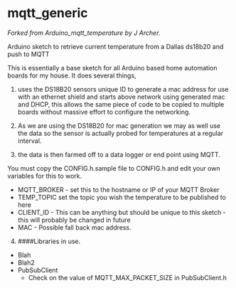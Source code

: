 # **mqtt_generic**

_Forked from Arduino_mqtt_temperature by J Archer._

Arduino sketch to retrieve current temperature from a Dallas ds18b20 and push to MQTT

This is essentially a base sketch for all Arduino based home automation boards for my house. It does several things,

1) uses the DS18B20 sensors unique ID to generate a mac address for use with an ethernet shield and starts above network using generated mac and DHCP, this allows the same piece of code to be copied to multiple boards without massive effort to configure the networking.

2) As we are using the DS18B20 for mac generation we may as well use the data so the sensor is actually probed for temperatures at a regular interval.

3) the data is then farmed off to a data logger or end point using MQTT.

You must copy the CONFIG.h.sample file to CONFIG.h and edit your own variables for this to work.

* MQTT_BROKER - set this to the hostname or IP of your MQTT Broker
* TEMP_TOPIC set the topic you wish the temperature to be published to here
* CLIENT_ID - This can be anything but should be unique to this sketch - this will probably be changed in future
* MAC - Possible fall back mac address.

4) ####Libraries in use.
* Blah
* Blah2
* PubSubClient
    - Check on the value of MQTT_MAX_PACKET_SIZE in PubSubClient.h

